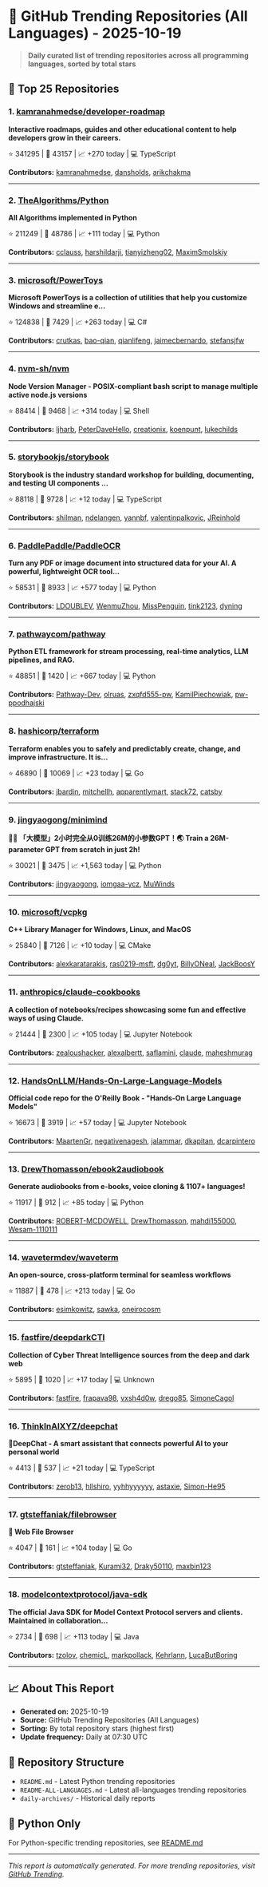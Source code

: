 # 🌟 GitHub Trending Repositories (All Languages) - 2025-10-19

> **Daily curated list of trending repositories across all programming languages, sorted by total stars**

## 🚀 Top 25 Repositories

### 1. [kamranahmedse/developer-roadmap](https://github.com/kamranahmedse/developer-roadmap)

**Interactive roadmaps, guides and other educational content to help developers grow in their careers.**

⭐ 341295 | 🍴 43157 | 📈 +270 today | 💻 TypeScript

**Contributors:** [kamranahmedse](https://github.com/kamranahmedse), [dansholds](https://github.com/dansholds), [arikchakma](https://github.com/arikchakma)

---

### 2. [TheAlgorithms/Python](https://github.com/TheAlgorithms/Python)

**All Algorithms implemented in Python**

⭐ 211249 | 🍴 48786 | 📈 +111 today | 💻 Python

**Contributors:** [cclauss](https://github.com/cclauss), [harshildarji](https://github.com/harshildarji), [tianyizheng02](https://github.com/tianyizheng02), [MaximSmolskiy](https://github.com/MaximSmolskiy)

---

### 3. [microsoft/PowerToys](https://github.com/microsoft/PowerToys)

**Microsoft PowerToys is a collection of utilities that help you customize Windows and streamline e...**

⭐ 124838 | 🍴 7429 | 📈 +263 today | 💻 C#

**Contributors:** [crutkas](https://github.com/crutkas), [bao-qian](https://github.com/bao-qian), [qianlifeng](https://github.com/qianlifeng), [jaimecbernardo](https://github.com/jaimecbernardo), [stefansjfw](https://github.com/stefansjfw)

---

### 4. [nvm-sh/nvm](https://github.com/nvm-sh/nvm)

**Node Version Manager - POSIX-compliant bash script to manage multiple active node.js versions**

⭐ 88414 | 🍴 9468 | 📈 +314 today | 💻 Shell

**Contributors:** [ljharb](https://github.com/ljharb), [PeterDaveHello](https://github.com/PeterDaveHello), [creationix](https://github.com/creationix), [koenpunt](https://github.com/koenpunt), [lukechilds](https://github.com/lukechilds)

---

### 5. [storybookjs/storybook](https://github.com/storybookjs/storybook)

**Storybook is the industry standard workshop for building, documenting, and testing UI components ...**

⭐ 88118 | 🍴 9728 | 📈 +12 today | 💻 TypeScript

**Contributors:** [shilman](https://github.com/shilman), [ndelangen](https://github.com/ndelangen), [yannbf](https://github.com/yannbf), [valentinpalkovic](https://github.com/valentinpalkovic), [JReinhold](https://github.com/JReinhold)

---

### 6. [PaddlePaddle/PaddleOCR](https://github.com/PaddlePaddle/PaddleOCR)

**Turn any PDF or image document into structured data for your AI. A powerful, lightweight OCR tool...**

⭐ 58531 | 🍴 8933 | 📈 +577 today | 💻 Python

**Contributors:** [LDOUBLEV](https://github.com/LDOUBLEV), [WenmuZhou](https://github.com/WenmuZhou), [MissPenguin](https://github.com/MissPenguin), [tink2123](https://github.com/tink2123), [dyning](https://github.com/dyning)

---

### 7. [pathwaycom/pathway](https://github.com/pathwaycom/pathway)

**Python ETL framework for stream processing, real-time analytics, LLM pipelines, and RAG.**

⭐ 48851 | 🍴 1420 | 📈 +667 today | 💻 Python

**Contributors:** [Pathway-Dev](https://github.com/Pathway-Dev), [olruas](https://github.com/olruas), [zxqfd555-pw](https://github.com/zxqfd555-pw), [KamilPiechowiak](https://github.com/KamilPiechowiak), [pw-ppodhajski](https://github.com/pw-ppodhajski)

---

### 8. [hashicorp/terraform](https://github.com/hashicorp/terraform)

**Terraform enables you to safely and predictably create, change, and improve infrastructure. It is...**

⭐ 46890 | 🍴 10069 | 📈 +23 today | 💻 Go

**Contributors:** [jbardin](https://github.com/jbardin), [mitchellh](https://github.com/mitchellh), [apparentlymart](https://github.com/apparentlymart), [stack72](https://github.com/stack72), [catsby](https://github.com/catsby)

---

### 9. [jingyaogong/minimind](https://github.com/jingyaogong/minimind)

**🚀🚀 「大模型」2小时完全从0训练26M的小参数GPT！🌏 Train a 26M-parameter GPT from scratch in just 2h!**

⭐ 30021 | 🍴 3475 | 📈 +1,563 today | 💻 Python

**Contributors:** [jingyaogong](https://github.com/jingyaogong), [iomgaa-ycz](https://github.com/iomgaa-ycz), [MuWinds](https://github.com/MuWinds)

---

### 10. [microsoft/vcpkg](https://github.com/microsoft/vcpkg)

**C++ Library Manager for Windows, Linux, and MacOS**

⭐ 25840 | 🍴 7126 | 📈 +10 today | 💻 CMake

**Contributors:** [alexkaratarakis](https://github.com/alexkaratarakis), [ras0219-msft](https://github.com/ras0219-msft), [dg0yt](https://github.com/dg0yt), [BillyONeal](https://github.com/BillyONeal), [JackBoosY](https://github.com/JackBoosY)

---

### 11. [anthropics/claude-cookbooks](https://github.com/anthropics/claude-cookbooks)

**A collection of notebooks/recipes showcasing some fun and effective ways of using Claude.**

⭐ 21444 | 🍴 2300 | 📈 +105 today | 💻 Jupyter Notebook

**Contributors:** [zealoushacker](https://github.com/zealoushacker), [alexalbertt](https://github.com/alexalbertt), [saflamini](https://github.com/saflamini), [claude](https://github.com/claude), [maheshmurag](https://github.com/maheshmurag)

---

### 12. [HandsOnLLM/Hands-On-Large-Language-Models](https://github.com/HandsOnLLM/Hands-On-Large-Language-Models)

**Official code repo for the O'Reilly Book - "Hands-On Large Language Models"**

⭐ 16673 | 🍴 3919 | 📈 +57 today | 💻 Jupyter Notebook

**Contributors:** [MaartenGr](https://github.com/MaartenGr), [negativenagesh](https://github.com/negativenagesh), [jalammar](https://github.com/jalammar), [dkapitan](https://github.com/dkapitan), [dcarpintero](https://github.com/dcarpintero)

---

### 13. [DrewThomasson/ebook2audiobook](https://github.com/DrewThomasson/ebook2audiobook)

**Generate audiobooks from e-books, voice cloning & 1107+ languages!**

⭐ 11917 | 🍴 912 | 📈 +85 today | 💻 Python

**Contributors:** [ROBERT-MCDOWELL](https://github.com/ROBERT-MCDOWELL), [DrewThomasson](https://github.com/DrewThomasson), [mahdi155000](https://github.com/mahdi155000), [Wesam-1110111](https://github.com/Wesam-1110111)

---

### 14. [wavetermdev/waveterm](https://github.com/wavetermdev/waveterm)

**An open-source, cross-platform terminal for seamless workflows**

⭐ 11887 | 🍴 478 | 📈 +213 today | 💻 Go

**Contributors:** [esimkowitz](https://github.com/esimkowitz), [sawka](https://github.com/sawka), [oneirocosm](https://github.com/oneirocosm)

---

### 15. [fastfire/deepdarkCTI](https://github.com/fastfire/deepdarkCTI)

**Collection of Cyber Threat Intelligence sources from the deep and dark web**

⭐ 5895 | 🍴 1020 | 📈 +17 today | 💻 Unknown

**Contributors:** [fastfire](https://github.com/fastfire), [frapava98](https://github.com/frapava98), [vxsh4d0w](https://github.com/vxsh4d0w), [drego85](https://github.com/drego85), [SimoneCagol](https://github.com/SimoneCagol)

---

### 16. [ThinkInAIXYZ/deepchat](https://github.com/ThinkInAIXYZ/deepchat)

**🐬DeepChat - A smart assistant that connects powerful AI to your personal world**

⭐ 4413 | 🍴 537 | 📈 +21 today | 💻 TypeScript

**Contributors:** [zerob13](https://github.com/zerob13), [hllshiro](https://github.com/hllshiro), [yyhhyyyyyy](https://github.com/yyhhyyyyyy), [astaxie](https://github.com/astaxie), [Simon-He95](https://github.com/Simon-He95)

---

### 17. [gtsteffaniak/filebrowser](https://github.com/gtsteffaniak/filebrowser)

**📂 Web File Browser**

⭐ 4047 | 🍴 161 | 📈 +104 today | 💻 Go

**Contributors:** [gtsteffaniak](https://github.com/gtsteffaniak), [Kurami32](https://github.com/Kurami32), [Draky50110](https://github.com/Draky50110), [maxbin123](https://github.com/maxbin123)

---

### 18. [modelcontextprotocol/java-sdk](https://github.com/modelcontextprotocol/java-sdk)

**The official Java SDK for Model Context Protocol servers and clients. Maintained in collaboration...**

⭐ 2734 | 🍴 698 | 📈 +113 today | 💻 Java

**Contributors:** [tzolov](https://github.com/tzolov), [chemicL](https://github.com/chemicL), [markpollack](https://github.com/markpollack), [Kehrlann](https://github.com/Kehrlann), [LucaButBoring](https://github.com/LucaButBoring)

---


## 📈 About This Report

- **Generated on:** 2025-10-19
- **Source:** GitHub Trending Repositories (All Languages)
- **Sorting:** By total repository stars (highest first)
- **Update frequency:** Daily at 07:30 UTC

## 🔗 Repository Structure

- `README.md` - Latest Python trending repositories
- `README-ALL-LANGUAGES.md` - Latest all-languages trending repositories
- `daily-archives/` - Historical daily reports

## 🐍 Python Only

For Python-specific trending repositories, see [README.md](./README.md)

---

*This report is automatically generated. For more trending repositories, visit [GitHub Trending](https://github.com/trending).*

